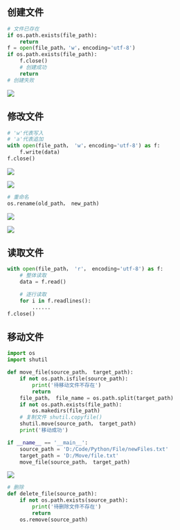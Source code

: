 <!--
 * @Description: 
 * @Version: 1.0
 * @Author: DaLao
 * @Email: dalao_li@163.com
 * @Date: 2021-09-24 20:37:24
 * @LastEditors: DaLao
 * @LastEditTime: 2021-10-12 22:14:56
-->

## 创建文件

```py
# 文件已存在
if os.path.exists(file_path):
    return
f = open(file_path，'w'，encoding='utf-8')
if os.path.exists(file_path):
    f.close()
    # 创建成功
    return
# 创建失败
```

![](https://cdn.hurra.ltd/img/20200628230114.png)

## 修改文件

```py
# 'w'代表写入
# 'a'代表追加
with open(file_path， 'w'，encoding='utf-8') as f:
    f.write(data)
f.close()   
```

![](https://cdn.hurra.ltd/img/20200628231431.png)

![](https://cdn.hurra.ltd/img/20200628232636.png)

```py
# 重命名
os.rename(old_path， new_path)
```

![](https://cdn.hurra.ltd/img/20200628233529.png)

![](https://cdn.hurra.ltd/img/20200628234541.png)

## 读取文件

```py
with open(file_path， 'r'， encoding='utf-8') as f:
    # 整体读取
    data = f.read()

    # 逐行读取
    for i in f.readlines():
        ......
f.close()   
```

## 移动文件

```py
import os
import shutil

def move_file(source_path， target_path):
    if not os.path.isfile(source_path):
        print('待移动文件不存在')
        return
    file_path， file_name = os.path.split(target_path)
    if not os.path.exists(file_path):
        os.makedirs(file_path)
    # 复制文件 shutil.copyfile() 
    shutil.move(source_path， target_path)
    print('移动成功')

if __name__ == '__main__':
    source_path = 'D:/Code/Python/File/newFiles.txt'
    target_path = 'D:/Move/file.txt'
    move_file(source_path， target_path)
```

![](https://cdn.hurra.ltd/img/20200629001956.png)


```py
# 删除
def delete_file(source_path):
    if not os.path.exists(source_path):
        print('待删除文件不存在')
        return
    os.remove(source_path)
```



